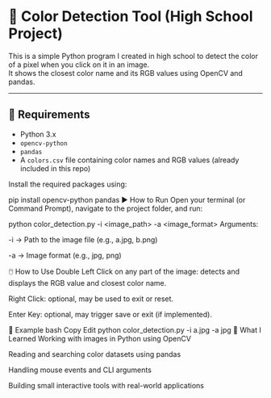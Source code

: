 # 🎨 Color Detection Tool (High School Project)

This is a simple Python program I created in high school to detect the color of a pixel when you click on it in an image.  
It shows the closest color name and its RGB values using OpenCV and pandas.

---

## 🔧 Requirements

- Python 3.x  
- `opencv-python`  
- `pandas`  
- A `colors.csv` file containing color names and RGB values (already included in this repo)

Install the required packages using:

pip install opencv-python pandas
▶️ How to Run
Open your terminal (or Command Prompt), navigate to the project folder, and run:


python color_detection.py -i <image_path> -a <image_format>
Arguments:

-i → Path to the image file (e.g., a.jpg, b.png)

-a → Image format (e.g., jpg, png)

🖱️ How to Use
Double Left Click on any part of the image: detects and displays the RGB value and closest color name.

Right Click: optional, may be used to exit or reset.

Enter Key: optional, may trigger save or exit (if implemented).

📁 Example
bash
Copy
Edit
python color_detection.py -i a.jpg -a jpg
🧠 What I Learned
Working with images in Python using OpenCV

Reading and searching color datasets using pandas

Handling mouse events and CLI arguments

Building small interactive tools with real-world applications
